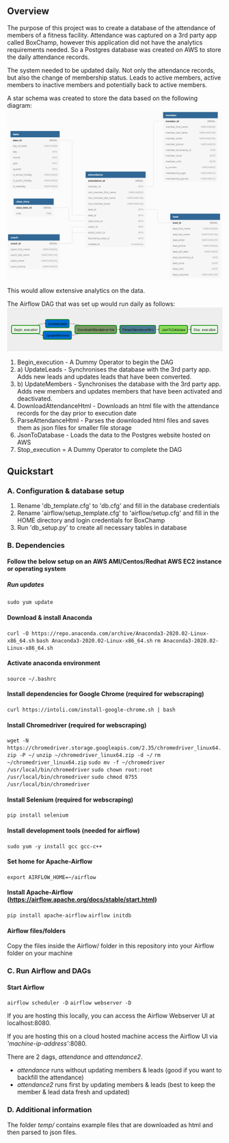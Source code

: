 ## Overview
The purpose of this project was to create a database of the attendance of members of a fitness facility. Attendance was captured on a 3rd party app called BoxChamp, however this application did not have the analytics requirements needed. So a Postgres database was created on AWS to store the daily attendance records. 

The system needed to be updated daily. Not only the attendance records, but also the change of membership status. Leads to active members, active members to inactive members and potentially back to active members. 

A star schema was created to store the data based on the following diagram:
![star_schema](img/data_model_design.png)

This would allow extensive analytics on the data.

The Airflow DAG that was set up would run daily as follows:
![Airflow DAG](img/DAG_workflow.png)

1. Begin_execution - A Dummy Operator to begin the DAG
2. a) UpdateLeads - Synchronises the database with the 3rd party app. Adds new leads and updates leads that have been converted.
2. b) UpdateMembers - Synchronises the database with the 3rd party app. Adds new members and updates members that have been activated and deactivated.
3. DownloadAttendanceHtml - Downloads an html file with the attendance records for the day prior to execution date
4. ParseAttendanceHtml - Parses the downloaded html files and saves them as json files for smaller file storage
5. JsonToDatabase - Loads the data to the Postgres website hosted on AWS
6. Stop_execution = A Dummy Operator to complete the DAG

## Quickstart

### A. Configuration & database setup
1. Rename 'db_template.cfg' to 'db.cfg' and fill in the database credentials
2. Rename 'airflow/setup_template.cfg' to 'airflow/setup.cfg' and fill in the HOME directory and login credentials for BoxChamp
3. Run 'db_setup.py' to create all necessary tables in database

### B. Dependencies
#### Follow the below setup on an AWS AMI/Centos/Redhat AWS EC2 instance or operating system

##### Run updates
`sudo yum update`

#### Download & install Anaconda
`curl -O https://repo.anaconda.com/archive/Anaconda3-2020.02-Linux-x86_64.sh`
`bash Anaconda3-2020.02-Linux-x86_64.sh`
`rm Anaconda3-2020.02-Linux-x86_64.sh`

#### Activate anaconda environment
`source ~/.bashrc`

#### Install dependencies for Google Chrome (required for webscraping)
`curl https://intoli.com/install-google-chrome.sh | bash`

#### Install Chromedriver (required for webscraping)
`wget -N https://chromedriver.storage.googleapis.com/2.35/chromedriver_linux64.zip -P ~/`
`unzip ~/chromedriver_linux64.zip -d ~/`
`rm ~/chromedriver_linux64.zip`
`sudo mv -f ~/chromedriver /usr/local/bin/chromedriver`
`sudo chown root:root /usr/local/bin/chromedriver`
`sudo chmod 0755 /usr/local/bin/chromedriver`

#### Install Selenium (required for webscraping)
`pip install selenium`

#### Install development tools (needed for airflow)
`sudo yum -y install gcc gcc-c++`

#### Set home for Apache-Airflow
`export AIRFLOW_HOME=~/airflow`

#### Install Apache-Airflow (https://airflow.apache.org/docs/stable/start.html)
`pip install apache-airflow`
`airflow initdb`

#### Airflow files/folders
Copy the files inside the Airflow/ folder in this repository into your Airflow folder on your machine

### C. Run Airflow and DAGs
#### Start Airflow
`airflow scheduler -D`
`airflow webserver -D`

If you are hosting this locally, you can access the Airflow Webserver UI at localhost:8080.

If you are hosting this on a cloud hosted machine access the Airflow UI via _'machine-ip-address'_:8080.

There are 2 dags, _attendance_ and _attendance2_. 
- _attendance_ runs without updating members & leads (good if you want to backfill the attendance)
- _attendance2_ runs first by updating members & leads (best to keep the member & lead data fresh and updated)

### D. Additional information
The folder _temp/_ contains example files that are downloaded as html and then parsed to json files. 